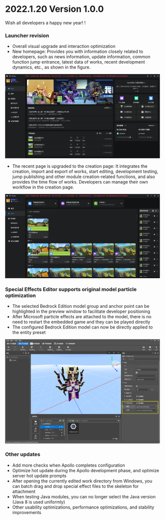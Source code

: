 # 2022.1.20 Version 1.0.0 

Wish all developers a happy new year! ! 

### Launcher revision 

- Overall visual upgrade and interaction optimization 
- New homepage: Provides you with information closely related to developers, such as news information, update information, common function jump entrance, latest data of works, recent development dynamics, etc., as shown in the figure. 

![image-20220119142924345](./images/image-20220119142924345.png) 

- The recent page is upgraded to the creation page: It integrates the creation, import and export of works, start editing, development testing, jump publishing and other module creation-related functions, and also provides the time flow of works. Developers can manage their own workflow in the creation page. 

![image-20220119143028238](./images/image-20220119143028238.png) 

### Special Effects Editor supports original model particle optimization 

- The selected Bedrock Edition model group and anchor point can be highlighted in the preview window to facilitate developer positioning 
- After Microsoft particle effects are attached to the model, there is no need to restart the embedded game and they can be played directly 
- The configured Bedrock Edition model can now be directly applied to the entity preset 

![image-20220119201440850](./images/image-20220119201440850.png) 

### Other updates 

- Add more checks when Apollo completes configuration 
- Optimize hot update during the Apollo development phase, and optimize server hot update prompts 
- After opening the currently edited work directory from Windows, you can batch drag and drop special effect files to the skeleton for attachment 
- When testing Java modules, you can no longer select the Java version (Java 8 is used uniformly) 
- Other usability optimizations, performance optimizations, and stability improvements 
